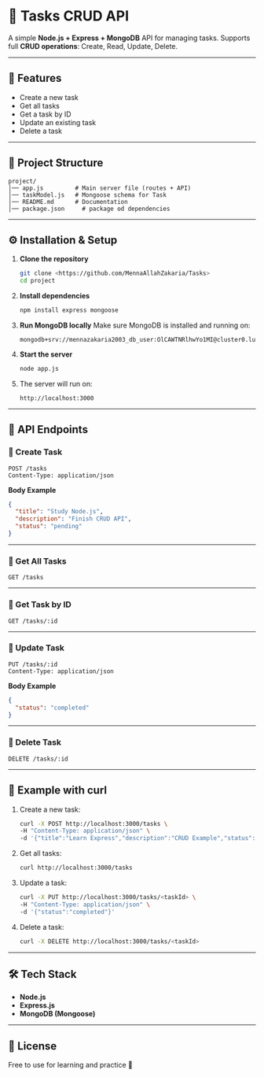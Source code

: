 # 📌 Tasks CRUD API

A simple **Node.js + Express + MongoDB** API for managing tasks.
Supports full **CRUD operations**: Create, Read, Update, Delete.

---

## 🚀 Features

* Create a new task
* Get all tasks
* Get a task by ID
* Update an existing task
* Delete a task

---

## 📂 Project Structure

```
project/
│── app.js         # Main server file (routes + API)
│── taskModel.js   # Mongoose schema for Task
│── README.md      # Documentation
│── package.json     # package od dependencies 
```

---

## ⚙️ Installation & Setup

1. **Clone the repository**

   ```bash
   git clone <https://github.com/MennaAllahZakaria/Tasks>
   cd project
   ```

2. **Install dependencies**

   ```bash
   npm install express mongoose
   ```

3. **Run MongoDB locally**
   Make sure MongoDB is installed and running on:

   ```
   mongodb+srv://mennazakaria2003_db_user:OlCAWTNRlhwYo1MI@cluster0.lul4meu.mongodb.net/
   ```

4. **Start the server**

   ```bash
   node app.js
   ```

5. The server will run on:

   ```
   http://localhost:3000
   ```

---

## 📌 API Endpoints

### 🔹 Create Task

```http
POST /tasks
Content-Type: application/json
```

**Body Example**

```json
{
  "title": "Study Node.js",
  "description": "Finish CRUD API",
  "status": "pending"
}
```

---

### 🔹 Get All Tasks

```http
GET /tasks
```

---

### 🔹 Get Task by ID

```http
GET /tasks/:id
```

---

### 🔹 Update Task

```http
PUT /tasks/:id
Content-Type: application/json
```

**Body Example**

```json
{
  "status": "completed"
}
```

---

### 🔹 Delete Task

```http
DELETE /tasks/:id
```

---

## 📌 Example with curl

1. Create a new task:

   ```bash
   curl -X POST http://localhost:3000/tasks \
   -H "Content-Type: application/json" \
   -d '{"title":"Learn Express","description":"CRUD Example","status":"pending"}'
   ```

2. Get all tasks:

   ```bash
   curl http://localhost:3000/tasks
   ```

3. Update a task:

   ```bash
   curl -X PUT http://localhost:3000/tasks/<taskId> \
   -H "Content-Type: application/json" \
   -d '{"status":"completed"}'
   ```

4. Delete a task:

   ```bash
   curl -X DELETE http://localhost:3000/tasks/<taskId>
   ```

---

## 🛠 Tech Stack

* **Node.js**
* **Express.js**
* **MongoDB (Mongoose)**

---

## 📄 License

Free to use for learning and practice 🚀

